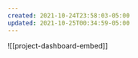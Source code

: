 ```yaml
---
created: 2021-10-24T23:58:03-05:00
updated: 2021-10-25T00:34:59-05:00
---
```


![[project-dashboard-embed]]